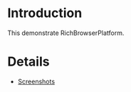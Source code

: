 # Introduction #

This demonstrate RichBrowserPlatform.

# Details #
  * [Screenshots](Screenshots.md)
